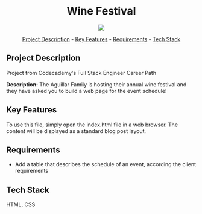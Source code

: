 <h1 align="center">Wine Festival</h1>
<p align="center">
<img width="auto" height="auto" src="https://github.com/Raaagan/codecademy-fullstack/blob/main/wine_festival/resources/images/wine_schedule.gif"/>
</p>
<p align="center"><a href="#project-description">Project Description</a> - <a href="#key-features">Key Features</a> - <a href="#Requirements">Requirements</a> - <a href="#technology-stack">Tech Stack</a></p>


## Project Description

Project from Codecademy's Full Stack Engineer Career Path

**Description:** The Aguillar Family is hosting their annual wine festival and they have asked you to build a web page for the event schedule!

## Key Features

To use this file, simply open the index.html file in a web browser. The content will be displayed as a standard blog post layout.

## Requirements
- Add a table that describes the schedule of an event, according the client requirements


## Tech Stack

HTML, CSS
